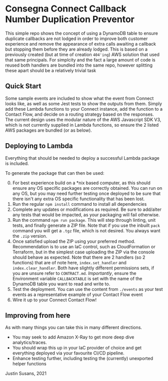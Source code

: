 # Consegna Connect Callback Number Duplication Preventor

This simple repo shows the concept of using a DynamoDB table to ensure duplicate callbacks are not lodged in order to improve both customer experience and remove the appearance of extra calls awaiting a callback but stopping them before they are already lodged. This is based on a previously created (but at time of creation `404'ing`) AWS solution that used that same principals. For simplcity and the fact a large amount of code is reused both handlers are bundled into the same repo, however splitting these apart should be a relatively trivial task

## Quick Start

Some sample events are included to show what the event from Connect looks like, as well as some Jest tests to show the outputs from them.
Simply add these Lambda functions to your Connect instance, add the function to a Contact Flow, and decide on a routing strategy based on the responses.
The current design uses the modular nature of the AWS Javascript SDK V3, which is not currently supplied in Lambda functions, so ensure the 2 listed AWS packages are bundled (or as below).

## Deploying to Lambda

Everything that should be needed to deploy a successful Lambda package is included.

To generate the package that can then be used:

0. For best experience build on a \*nix based computer, as this should ensure any OS specific packages are correctly obtained. You can run on any OS, but you may need further testing once deployed to be sure that there isn't any extra OS specific functionality that has been lost.
1. Run the regular `npm install` command to install all dependencies
2. Complete any updates or modifications as required. Be sure to add/alter any tests that would be impacted, as your packaging will fail otherwise.
3. Run the command `npm run package`. This will step through linting, unit tests, and finally generate a ZIP file. Note that if you use the inbuilt `pack` command you will get a `.tgz` file, which is not desired. You always want the `.zip` version.
4. Once satisfied upload the ZIP using your preferred method. Recommendation is to use an IaC control, such as CloudFormation or Terraform, but in the simplest case uploading the ZIP via the console should behave as expected. Note that there are 2 handlers (so 2 functions) that are of note here, `index.set_handler` and `index.clear_handler`. Both have slightly different permissions sets, if you are unsure refer to `CONTRACT.md`. _Importantly_, ensure the Environment variable `CALLBACKTABLE` is set with the name of the DynamoDB table you want to read and write to.
5. Test the deployment. You can use the content from `./events` as your test events as a representative example of your Contact Flow event
6. Wire it up to your Connect Contact Flow!

## Improving from here

As with many things you can take this in many different directions.

- You may seek to add Amazon X-Ray to get more deep dive analytics/traces.
- You should wrap this up in your IaC provider of choice and get everything deployed via your favourite CI/CD pipeline.
- Enhance testing further, including testing the (currently) unexported helper functions

Justin Susans, 2021
